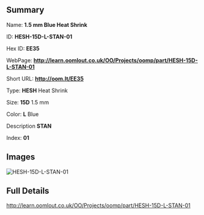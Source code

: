 

## Summary
 
Name: __1.5 mm Blue Heat Shrink__

ID: __HESH-15D-L-STAN-01__

Hex ID: __EE35__

WebPage: __http://learn.oomlout.co.uk/OO/Projects/oomp/part/HESH-15D-L-STAN-01__

Short URL: __http://oom.lt/EE35__


Type: __HESH__ Heat Shrink 

Size: __15D__ 1.5 mm 

Color: __L__ Blue 

Description __STAN__  

Index: __01__


## Images
![HESH-15D-L-STAN-01](http://oomlout.com/oomp-gen/parts/HESH-15D-L-STAN-01/HESH-15D-L-STAN-01_420.jpg)



## Full Details

 http://learn.oomlout.co.uk/OO/Projects/oomp/part/HESH-15D-L-STAN-01















